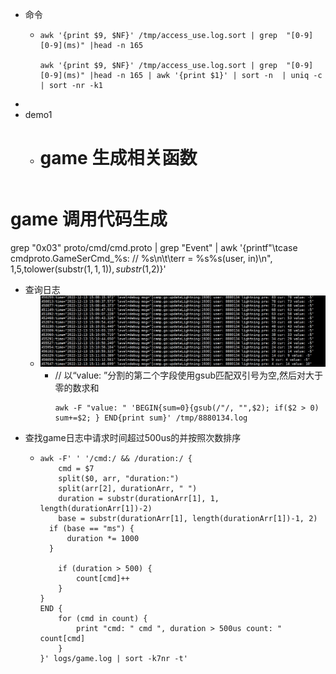 - 命令
	- ```
	  awk '{print $9, $NF}' /tmp/access_use.log.sort | grep  "[0-9][0-9](ms)" |head -n 165
	  
	  awk '{print $9, $NF}' /tmp/access_use.log.sort | grep  "[0-9][0-9](ms)" |head -n 165 | awk '{print $1}' | sort -n  | uniq -c | sort -nr -k1
	  ```
-
- demo1
	- # game 生成相关函数
	  ```
	  ```
# game 调用代码生成
 grep "0x03" proto/cmd/cmd.proto  | grep "Event" | awk '{printf"\tcase cmdproto.GameSerCmd_%s: // %s\n\t\terr = %s%s(user, in)\n", $1,$5,tolower(substr($1,1,1)),substr($1,2)}'
- 查询日志
	- ![image.png](../assets/image_1670925500406_0.png)
		- // 以“value: ”分割的第二个字段使用gsub匹配双引号为空,然后对大于零的数求和
		  ```
		  awk -F "value: " 'BEGIN{sum=0}{gsub(/"/, "",$2); if($2 > 0) sum+=$2; } END{print sum}' /tmp/8880134.log
		  ```
- 查找game日志中请求时间超过500us的并按照次数排序
	- ```
	  awk -F' ' '/cmd:/ && /duration:/ { 
	      cmd = $7
	      split($0, arr, "duration:")
	      split(arr[2], durationArr, " ")
	      duration = substr(durationArr[1], 1, length(durationArr[1])-2)
	      base = substr(durationArr[1], length(durationArr[1])-1, 2)
	  	if (base == "ms") {
	  		duration *= 1000
	  	}
	  	
	      if (duration > 500) {
	          count[cmd]++
	      }
	  }
	  END {
	      for (cmd in count) {
	          print "cmd: " cmd ", duration > 500us count: " count[cmd]
	      }
	  }' logs/game.log | sort -k7nr -t'